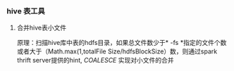 ### hive 表工具
1. 合并hive表小文件

   原理：扫描hive库中表的hdfs目录，如果总文件数少于* -fs *指定的文件个数或者大于（Math.max(1,totalFile Size/hdfsBlockSize）数，则通过spark thrift server提供的hint, *COALESCE* 实现对小文件的合并

   

